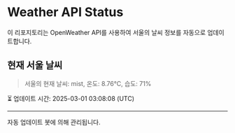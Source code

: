 
# Weather API Status

이 리포지토리는 OpenWeather API를 사용하여 서울의 날씨 정보를 자동으로 업데이트합니다.

## 현재 서울 날씨
> 서울의 현재 날씨: mist, 온도: 8.76°C, 습도: 71%

⏳ 업데이트 시간: 2025-03-01 03:08:08 (UTC)

---
자동 업데이트 봇에 의해 관리됩니다.
